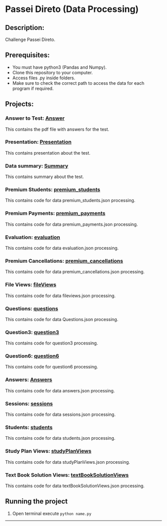 # Passei Direto (Data Processing)

## Description: 
Challenge Passei Direto.

## Prerequisites:
- You must have python3 (Pandas and Numpy).
- Clone this repository to your computer.
- Access files .py inside folders.
- Make sure to check the correct path to access the data for each program if required.

## Projects:

### Answer to Test: [Answer](https://github.com/markikojr/DataScience/blob/master/desafio_passei_direto/Desafio_respostas.pdf)  
This contains the pdf file with answers for the test.

### Presentation: [Presentation](https://github.com/markikojr/DataScience/blob/master/desafio_passei_direto/desafio.pdf)  
This contains presentation about the test.

### Data summary: [Summary](https://github.com/markikojr/DataScience/blob/master/desafio_passei_direto/resumo_dos_dados.ods) 
This contains summary about the test.

### Premium Students: [premium_students](https://github.com/markikojr/DataScience/blob/master/desafio_passei_direto/premium_students.py) 
This contains code for data premium_students.json processing.

### Premium Payments: [premium_payments](https://github.com/markikojr/DataScience/blob/master/desafio_passei_direto/premium_payments.py) 
This contains code for data premium_payments.json processing.

### Evaluation: [evaluation](https://github.com/markikojr/DataScience/blob/master/desafio_passei_direto/premium_evaluations.py) 
This contains code for data evaluation.json processing.

### Premium Cancellations: [premium_cancellations](https://github.com/markikojr/DataScience/blob/master/desafio_passei_direto/premium_cancellations.py) 
This contains code for data premium_cancellations.json processing.

### File Views: [fileViews](https://github.com/markikojr/DataScience/blob/master/desafio_passei_direto/fileViews.py) 
This contains code for data fileviews.json processing.

### Questions: [questions](https://github.com/markikojr/DataScience/blob/master/desafio_passei_direto/questions.py) 
This contains code for data Questions.json processing.

### Question3: [question3](https://github.com/markikojr/DataScience/blob/master/desafio_passei_direto/question3_evaluation.py) 
This contains code for question3 processing.

### Question6: [question6](https://github.com/markikojr/DataScience/blob/master/desafio_passei_direto/question6.py) 
This contains code for question6 processing.

### Answers: [Answers](https://github.com/markikojr/DataScience/blob/master/desafio_passei_direto/answers.py) 
This contains code for data answers.json processing.

### Sessions: [sessions](https://github.com/markikojr/DataScience/blob/master/desafio_passei_direto/sessions.py) 
This contains code for data sessions.json processing.

### Students: [students](https://github.com/markikojr/DataScience/blob/master/desafio_passei_direto/students.py) 
This contains code for data students.json processing.

### Study Plan Views: [studyPlanViews](https://github.com/markikojr/DataScience/blob/master/desafio_passei_direto/studyPlanViews.py) 
This contains code for data studyPlanViews.json processing.

### Text Book Solution Views: [textBookSolutionViews](https://github.com/markikojr/DataScience/blob/master/desafio_passei_direto/textBookSolutionViews.py) 
This contains code for data textBookSolutionViews.json processing.

## Running the project
1) Open terminal execute `python name.py`

----------------------------
